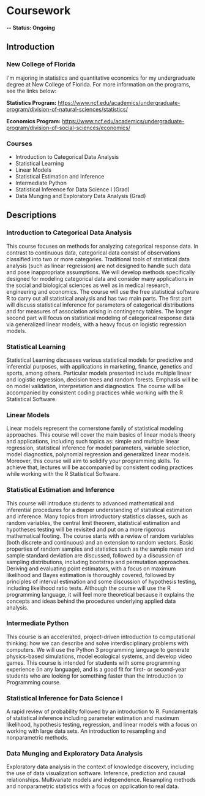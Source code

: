 # Coursework

**-- Status: Ongoing**

## Introduction

### New College of Florida
 I'm majoring in statistics and quantitative economics for my undergraduate degree at New College of Florida. For more information on the programs, see the links below:
 
 **Statistics Program:** https://www.ncf.edu/academics/undergraduate-program/division-of-natural-sciences/statistics/
 
 **Economics Program:** https://www.ncf.edu/academics/undergraduate-program/division-of-social-sciences/economics/

### Courses

- Introduction to Categorical Data Analysis
- Statistical Learning
- Linear Models
- Statistical Estimation and Inference
- Intermediate Python
- Statistical Inference for Data Science I (Grad)
- Data Munging and Exploratory Data Analysis (Grad)

## Descriptions

### Introduction to Categorical Data Analysis

This course focuses on methods for analyzing categorical response data. In contrast to continuous data, categorical data consist of observations classified into two or more categories. Traditional tools of statistical data analysis (such as linear regression) are not designed to handle such data and pose inappropriate assumptions. We will develop methods specifically designed for modeling categorical data and consider many applications in the social and biological sciences as well as in medical research, engineering and economics. The course will use the free statistical software R to carry out all statistical analysis and has two main parts. The first part will discuss statistical inference for parameters of categorical distributions and for measures of association arising in contingency tables. The longer second part will focus on statistical modeling of categorical response data via generalized linear models, with a heavy focus on logistic regression models.

### Statistical Learning

Statistical Learning discusses various statistical models for predictive and inferential purposes, with applications in marketing, finance, genetics and sports, among others. Particular models presented include multiple linear and logistic regression, decision trees and random forests. Emphasis will be on model validation, interpretation and diagnostics. The course will be accompanied by consistent coding practices while working with the R Statistical Software.

### Linear Models

Linear models represent the cornerstone family of statistical modeling approaches. This course will cover the main basics of linear models theory and applications, including such topics as: simple and multiple linear regression, statistical inference for model parameters, variable selection, model diagnostics, polynomial regression and generalized linear models. Moreover, this course will aim to solidify your programming skills. To achieve that, lectures will be accompanied by consistent coding practices while working with the R Statistical Software.

### Statistical Estimation and Inference

This course will introduce students to advanced mathematical and inferential procedures for a deeper understanding of statistical estimation and inference. Many topics from introductory statistics classes, such as random variables, the central limit theorem, statistical estimation and hypotheses testing will be revisited and put on a more rigorous mathematical footing. The course starts with a review of random variables (both discrete and continuous) and an extension to random vectors. Basic properties of random samples and statistics such as the sample mean and sample standard deviation are discussed, followed by a discussion of sampling distributions, including bootstrap and permutation approaches. Deriving and evaluating point estimators, with a focus on maximum likelihood and Bayes estimation is thoroughly covered, followed by principles of interval estimation and some discussion of hypothesis testing, including likelihood ratio tests. Although the course will use the R programming language, it will feel more theoretical because it explains the concepts and ideas behind the procedures underlying applied data analysis.

### Intermediate Python

This course is an accelerated, project-driven introduction to computational thinking: how we can describe and solve interdisciplinary problems with computers. We will use the Python 3 programming language to generate physics-based simulations, model ecological systems, and develop video games. This course is intended for students with some programming experience (in any language), and is a good fit for first- or second-year students who are looking for something faster than the Introduction to Programming course.

### Statistical Inference for Data Science I

A rapid review of probability followed by an introduction to R. Fundamentals of statistical inference including parameter estimation and maximum likelihood, hypothesis testing, regression, and linear models with a focus on working with large data sets. An introduction to resampling and nonparametric methods.

### Data Munging and Exploratory Data Analysis

Exploratory data analysis in the context of knowledge discovery, including the use of data visualization software. Inference, prediction and causal relationships. Multivariate models and independence. Resampling methods and nonparametric statistics with a focus on application to real data.
